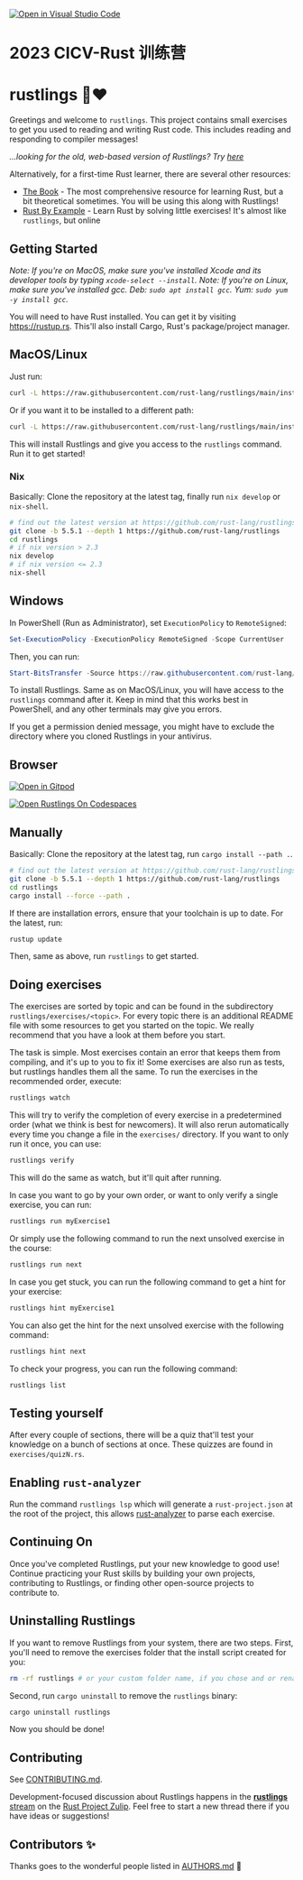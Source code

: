 [![Open in Visual Studio Code](https://classroom.github.com/assets/open-in-vscode-718a45dd9cf7e7f842a935f5ebbe5719a5e09af4491e668f4dbf3b35d5cca122.svg)](https://classroom.github.com/online_ide?assignment_repo_id=11524770&assignment_repo_type=AssignmentRepo)
# 2023 CICV-Rust 训练营 
<div class="oranda-hide">

# rustlings 🦀❤️

</div>

Greetings and welcome to `rustlings`. This project contains small exercises to get you used to reading and writing Rust code. This includes reading and responding to compiler messages!

_...looking for the old, web-based version of Rustlings? Try [here](https://github.com/rust-lang/rustlings/tree/rustlings-1)_

Alternatively, for a first-time Rust learner, there are several other resources:

- [The Book](https://doc.rust-lang.org/book/index.html) - The most comprehensive resource for learning Rust, but a bit theoretical sometimes. You will be using this along with Rustlings!
- [Rust By Example](https://doc.rust-lang.org/rust-by-example/index.html) - Learn Rust by solving little exercises! It's almost like `rustlings`, but online

## Getting Started

_Note: If you're on MacOS, make sure you've installed Xcode and its developer tools by typing `xcode-select --install`._
_Note: If you're on Linux, make sure you've installed gcc. Deb: `sudo apt install gcc`. Yum: `sudo yum -y install gcc`._

You will need to have Rust installed. You can get it by visiting https://rustup.rs. This'll also install Cargo, Rust's package/project manager.

## MacOS/Linux

Just run:

```bash
curl -L https://raw.githubusercontent.com/rust-lang/rustlings/main/install.sh | bash
```
Or if you want it to be installed to a different path:

```bash
curl -L https://raw.githubusercontent.com/rust-lang/rustlings/main/install.sh | bash -s mypath/
```

This will install Rustlings and give you access to the `rustlings` command. Run it to get started!

### Nix

Basically: Clone the repository at the latest tag, finally run `nix develop` or `nix-shell`.

```bash
# find out the latest version at https://github.com/rust-lang/rustlings/releases/latest (on edit 5.5.1)
git clone -b 5.5.1 --depth 1 https://github.com/rust-lang/rustlings
cd rustlings
# if nix version > 2.3
nix develop
# if nix version <= 2.3
nix-shell
```

## Windows

In PowerShell (Run as Administrator), set `ExecutionPolicy` to `RemoteSigned`:

```ps1
Set-ExecutionPolicy -ExecutionPolicy RemoteSigned -Scope CurrentUser
```

Then, you can run:

```ps1
Start-BitsTransfer -Source https://raw.githubusercontent.com/rust-lang/rustlings/main/install.ps1 -Destination $env:TMP/install_rustlings.ps1; Unblock-File $env:TMP/install_rustlings.ps1; Invoke-Expression $env:TMP/install_rustlings.ps1
```

To install Rustlings. Same as on MacOS/Linux, you will have access to the `rustlings` command after it. Keep in mind that this works best in PowerShell, and any other terminals may give you errors.

If you get a permission denied message, you might have to exclude the directory where you cloned Rustlings in your antivirus.

## Browser

[![Open in Gitpod](https://gitpod.io/button/open-in-gitpod.svg)](https://gitpod.io/#https://github.com/rust-lang/rustlings)

[![Open Rustlings On Codespaces](https://github.com/codespaces/badge.svg)](https://github.com/codespaces/new/?repo=rust-lang%2Frustlings&ref=main)

## Manually

Basically: Clone the repository at the latest tag, run `cargo install --path .`.

```bash
# find out the latest version at https://github.com/rust-lang/rustlings/releases/latest (on edit 5.5.1)
git clone -b 5.5.1 --depth 1 https://github.com/rust-lang/rustlings
cd rustlings
cargo install --force --path .
```

If there are installation errors, ensure that your toolchain is up to date. For the latest, run:

```bash
rustup update
```

Then, same as above, run `rustlings` to get started.

## Doing exercises

The exercises are sorted by topic and can be found in the subdirectory `rustlings/exercises/<topic>`. For every topic there is an additional README file with some resources to get you started on the topic. We really recommend that you have a look at them before you start.

The task is simple. Most exercises contain an error that keeps them from compiling, and it's up to you to fix it! Some exercises are also run as tests, but rustlings handles them all the same. To run the exercises in the recommended order, execute:

```bash
rustlings watch
```

This will try to verify the completion of every exercise in a predetermined order (what we think is best for newcomers). It will also rerun automatically every time you change a file in the `exercises/` directory. If you want to only run it once, you can use:

```bash
rustlings verify
```

This will do the same as watch, but it'll quit after running.

In case you want to go by your own order, or want to only verify a single exercise, you can run:

```bash
rustlings run myExercise1
```

Or simply use the following command to run the next unsolved exercise in the course:

```bash
rustlings run next
```

In case you get stuck, you can run the following command to get a hint for your
exercise:

```bash
rustlings hint myExercise1
```

You can also get the hint for the next unsolved exercise with the following command:

```bash
rustlings hint next
```

To check your progress, you can run the following command:

```bash
rustlings list
```

## Testing yourself

After every couple of sections, there will be a quiz that'll test your knowledge on a bunch of sections at once. These quizzes are found in `exercises/quizN.rs`.

## Enabling `rust-analyzer`

Run the command `rustlings lsp` which will generate a `rust-project.json` at the root of the project, this allows [rust-analyzer](https://rust-analyzer.github.io/) to parse each exercise.

## Continuing On

Once you've completed Rustlings, put your new knowledge to good use! Continue practicing your Rust skills by building your own projects, contributing to Rustlings, or finding other open-source projects to contribute to.

## Uninstalling Rustlings

If you want to remove Rustlings from your system, there are two steps. First, you'll need to remove the exercises folder that the install script created
for you:

```bash
rm -rf rustlings # or your custom folder name, if you chose and or renamed it
```

Second, run `cargo uninstall` to remove the `rustlings` binary:

```bash
cargo uninstall rustlings
```

Now you should be done!

## Contributing

See [CONTRIBUTING.md](./CONTRIBUTING.md).

Development-focused discussion about Rustlings happens in the [**rustlings** stream](https://rust-lang.zulipchat.com/#narrow/stream/334454-rustlings)
on the [Rust Project Zulip](https://rust-lang.zulipchat.com). Feel free to start a new thread there
if you have ideas or suggestions!

## Contributors ✨

Thanks goes to the wonderful people listed in [AUTHORS.md](./AUTHORS.md) 🎉

